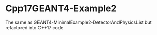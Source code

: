 # Cpp17GEANT4-Example2
The same as GEANT4-MinimalExample2-DetectorAndPhysicsList but refactored into C++17 code
